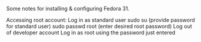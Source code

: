 

Some notes for installing & configuring Fedora 31.

Accessing root account:
Log in as standard user
sudo su (provide password for standard user)
sudo passwd root   (enter desired root password)
Log out of developer account
Log in as root using the password just entered

